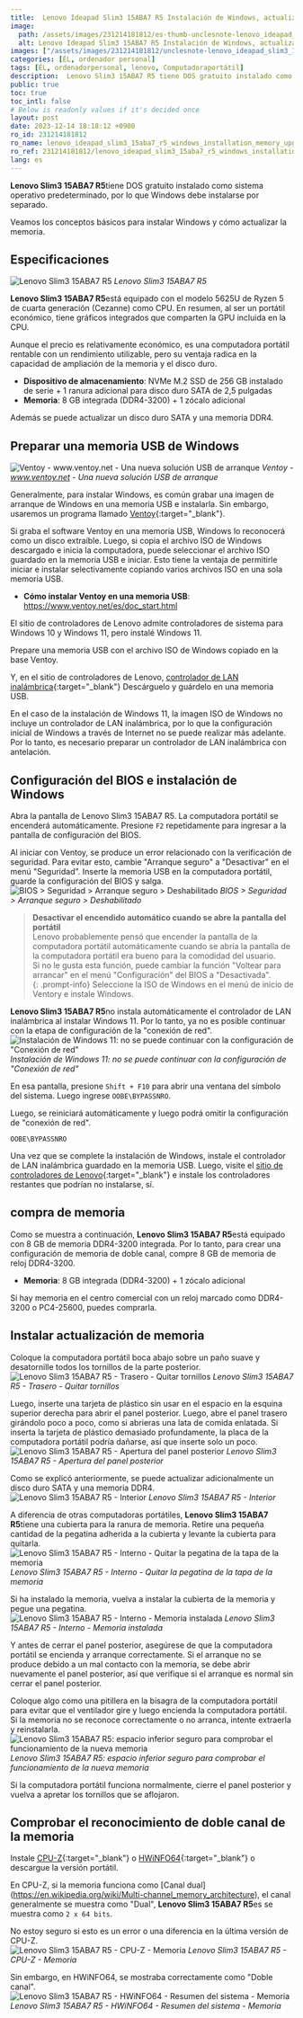 ```yaml
---
title:  Lenovo Ideapad Slim3 15ABA7 R5 Instalación de Windows, actualización de memoria
image:
  path: /assets/images/231214181812/es-thumb-unclesnote-lenovo_ideapad_slim3_15aba7_r5_windows_installation_memory_upgrade.png
  alt: Lenovo Ideapad Slim3 15ABA7 R5 Instalación de Windows, actualización de memoria
images: ["/assets/images/231214181812/unclesnote-lenovo_ideapad_slim3_15aba7_r5_windows_installation_memory_upgrade-레노버_slim3_15aba7_r5.png", "/assets/images/231214181812/unclesnote-lenovo_ideapad_slim3_15aba7_r5_windows_installation_memory_upgrade-ventoy-www.ventoy.net-a_new_bootable_usb_solution.png", "/assets/images/231214181812/unclesnote-lenovo_ideapad_slim3_15aba7_r5_windows_installation_memory_upgrade-bios_security_secure_boot_disabled.png", "/assets/images/231214181812/unclesnote-lenovo_ideapad_slim3_15aba7_r5_windows_installation_memory_upgrade-윈도우11_설치-네트워크_연결_설정_진행불가.png", "/assets/images/231214181812/unclesnote-lenovo_ideapad_slim3_15aba7_r5_windows_installation_memory_upgrade-레노버_slim3_15aba7_r5-후면-나사_제거.png", "/assets/images/231214181812/unclesnote-lenovo_ideapad_slim3_15aba7_r5_windows_installation_memory_upgrade-레노버_slim3_15aba7_r5-후면판_열기.png", "/assets/images/231214181812/unclesnote-lenovo_ideapad_slim3_15aba7_r5_windows_installation_memory_upgrade-레노버_slim3_15aba7_r5-내부.png", "/assets/images/231214181812/unclesnote-lenovo_ideapad_slim3_15aba7_r5_windows_installation_memory_upgrade-레노버_slim3_15aba7_r5-내부-메모리_커버의_스티커_분리.png", "/assets/images/231214181812/unclesnote-lenovo_ideapad_slim3_15aba7_r5_windows_installation_memory_upgrade-레노버_slim3_15aba7_r5-내부-메모리_장착.png", "/assets/images/231214181812/unclesnote-lenovo_ideapad_slim3_15aba7_r5_windows_installation_memory_upgrade-레노버_slim3_15aba7_r5-신규_메모리_동작_확인을_위해_하단_공간_확보.png", "/assets/images/231214181812/unclesnote-lenovo_ideapad_slim3_15aba7_r5_windows_installation_memory_upgrade-레노버_slim3_15aba7_r5-cpu-z-메모리.png", "/assets/images/231214181812/unclesnote-lenovo_ideapad_slim3_15aba7_r5_windows_installation_memory_upgrade-레노버_slim3_15aba7_r5-hwinfo64-시스템_요약-메모리.png"]
categories: [ÉL, ordenador personal]
tags: [ÉL, ordenadorpersonal, lenovo, Computadoraportátil]
description:  Lenovo Slim3 15ABA7 R5 tiene DOS gratuito instalado como sistema operativo predeterminado, por lo que Windows debe instalarse por separado. Veamos los
public: true
toc: true
toc_intl: false
# Below is readonly values if it's decided once
layout: post
date: 2023-12-14 18:18:12 +0900
ro_id: 231214181812
ro_name: lenovo_ideapad_slim3_15aba7_r5_windows_installation_memory_upgrade
ro_ref: 231214181812/lenovo_ideapad_slim3_15aba7_r5_windows_installation_memory_upgrade
lang: es
---
```

**Lenovo Slim3 15ABA7 R5**tiene DOS gratuito instalado como sistema operativo predeterminado, por lo que Windows debe instalarse por separado.  

Veamos los conceptos básicos para instalar Windows y cómo actualizar la memoria.  
## Especificaciones
![Lenovo Slim3 15ABA7 R5](/assets/images/231214181812/unclesnote-lenovo_ideapad_slim3_15aba7_r5_windows_installation_memory_upgrade-레노버_slim3_15aba7_r5.png)
_Lenovo Slim3 15ABA7 R5_

**Lenovo Slim3 15ABA7 R5**está equipado con el modelo 5625U de Ryzen 5 de cuarta generación (Cezanne) como CPU. En resumen, al ser un portátil económico, tiene gráficos integrados que comparten la GPU incluida en la CPU.  

Aunque el precio es relativamente económico, es una computadora portátil rentable con un rendimiento utilizable, pero su ventaja radica en la capacidad de ampliación de la memoria y el disco duro.  
- **Dispositivo de almacenamiento**: NVMe M.2 SSD de 256 GB instalado de serie + 1 ranura adicional para disco duro SATA de 2,5 pulgadas
- **Memoria**: 8 GB integrada (DDR4-3200) + 1 zócalo adicional

Además se puede actualizar un disco duro SATA y una memoria DDR4.  
## Preparar una memoria USB de Windows
![Ventoy - www.ventoy.net - Una nueva solución USB de arranque](/assets/images/231214181812/unclesnote-lenovo_ideapad_slim3_15aba7_r5_windows_installation_memory_upgrade-ventoy-www.ventoy.net-a_new_bootable_usb_solution.png)
_Ventoy - www.ventoy.net - Una nueva solución USB de arranque_

Generalmente, para instalar Windows, es común grabar una imagen de arranque de Windows en una memoria USB e instalarla. Sin embargo, usaremos un programa llamado [Ventoy](https://www.ventoy.net/en/download.html){:target="_blank"}.  

Si graba el software Ventoy en una memoria USB, Windows lo reconocerá como un disco extraíble. Luego, si copia el archivo ISO de Windows descargado e inicia la computadora, puede seleccionar el archivo ISO guardado en la memoria USB e iniciar. Esto tiene la ventaja de permitirle iniciar e instalar selectivamente copiando varios archivos ISO en una sola memoria USB.  
- **Cómo instalar Ventoy en una memoria USB**: https://www.ventoy.net/es/doc_start.html

El sitio de controladores de Lenovo admite controladores de sistema para Windows 10 y Windows 11, pero instalé Windows 11.  

Prepare una memoria USB con el archivo ISO de Windows copiado en la base Ventoy.  

Y, en el sitio de controladores de Lenovo, [controlador de LAN inalámbrica](https://pcsupport.lenovo.com/kr/en/products/laptops-and-netbooks/3-series/ideapad-3-15aba7/downloads/driver-list){:target="_blank"} Descárguelo y guárdelo en una memoria USB.  

En el caso de la instalación de Windows 11, la imagen ISO de Windows no incluye un controlador de LAN inalámbrica, por lo que la configuración inicial de Windows a través de Internet no se puede realizar más adelante. Por lo tanto, es necesario preparar un controlador de LAN inalámbrica con antelación.  
## Configuración del BIOS e instalación de Windows
Abra la pantalla de Lenovo Slim3 15ABA7 R5. La computadora portátil se encenderá automáticamente. Presione `F2` repetidamente para ingresar a la pantalla de configuración del BIOS.  

Al iniciar con Ventoy, se produce un error relacionado con la verificación de seguridad. Para evitar esto, cambie "Arranque seguro" a "Desactivar" en el menú "Seguridad". Inserte la memoria USB en la computadora portátil, guarde la configuración del BIOS y salga.  
![BIOS > Seguridad > Arranque seguro > Deshabilitado](/assets/images/231214181812/unclesnote-lenovo_ideapad_slim3_15aba7_r5_windows_installation_memory_upgrade-bios_security_secure_boot_disabled.png)
_BIOS > Seguridad > Arranque seguro > Deshabilitado_

> **Desactivar el encendido automático cuando se abre la pantalla del portátil**  
> Lenovo probablemente pensó que encender la pantalla de la computadora portátil automáticamente cuando se abría la pantalla de la computadora portátil era bueno para la comodidad del usuario.  
> Si no le gusta esta función, puede cambiar la función "Voltear para arrancar" en el menú "Configuración" del BIOS a "Desactivada".  
{: .prompt-info}
Seleccione la ISO de Windows en el menú de inicio de Ventory e instale Windows.  

**Lenovo Slim3 15ABA7 R5**no instala automáticamente el controlador de LAN inalámbrica al instalar Windows 11. Por lo tanto, ya no es posible continuar con la etapa de configuración de la "conexión de red".  
![Instalación de Windows 11: no se puede continuar con la configuración de "Conexión de red"](/assets/images/231214181812/unclesnote-lenovo_ideapad_slim3_15aba7_r5_windows_installation_memory_upgrade-윈도우11_설치-네트워크_연결_설정_진행불가.png)
_Instalación de Windows 11: no se puede continuar con la configuración de "Conexión de red"_

En esa pantalla, presione `Shift + F10` para abrir una ventana del símbolo del sistema. Luego ingrese `OOBE\BYPASSNRO`.  

Luego, se reiniciará automáticamente y luego podrá omitir la configuración de "conexión de red".  

```
OOBE\BYPASSNRO
```
Una vez que se complete la instalación de Windows, instale el controlador de LAN inalámbrica guardado en la memoria USB. Luego, visite el [sitio de controladores de Lenovo](https://pcsupport.lenovo.com/kr/ko/products/laptops-and-netbooks/3-series/ideapad-3-15aba7/downloads){:target="_blank"} e instale los controladores restantes que podrían no instalarse, sí.  
## compra de memoria
Como se muestra a continuación, **Lenovo Slim3 15ABA7 R5**está equipado con 8 GB de memoria DDR4-3200 integrada. Por lo tanto, para crear una configuración de memoria de doble canal, compre 8 GB de memoria de reloj DDR4-3200.  
- **Memoria**: 8 GB integrada (DDR4-3200) + 1 zócalo adicional

Si hay memoria en el centro comercial con un reloj marcado como DDR4-3200 o PC4-25600, puedes comprarla.  
## Instalar actualización de memoria
Coloque la computadora portátil boca abajo sobre un paño suave y desatornille todos los tornillos de la parte posterior.  
![Lenovo Slim3 15ABA7 R5 - Trasero - Quitar tornillos](/assets/images/231214181812/unclesnote-lenovo_ideapad_slim3_15aba7_r5_windows_installation_memory_upgrade-레노버_slim3_15aba7_r5-후면-나사_제거.png)
_Lenovo Slim3 15ABA7 R5 - Trasero - Quitar tornillos_

Luego, inserte una tarjeta de plástico sin usar en el espacio en la esquina superior derecha para abrir el panel posterior. Luego, abre el panel trasero girándolo poco a poco, como si abrieras una lata de comida enlatada. Si inserta la tarjeta de plástico demasiado profundamente, la placa de la computadora portátil podría dañarse, así que inserte solo un poco.  
![Lenovo Slim3 15ABA7 R5 - Apertura del panel posterior](/assets/images/231214181812/unclesnote-lenovo_ideapad_slim3_15aba7_r5_windows_installation_memory_upgrade-레노버_slim3_15aba7_r5-후면판_열기.png)
_Lenovo Slim3 15ABA7 R5 - Apertura del panel posterior_

Como se explicó anteriormente, se puede actualizar adicionalmente un disco duro SATA y una memoria DDR4.  
![Lenovo Slim3 15ABA7 R5 - Interior](/assets/images/231214181812/unclesnote-lenovo_ideapad_slim3_15aba7_r5_windows_installation_memory_upgrade-레노버_slim3_15aba7_r5-내부.png)
_Lenovo Slim3 15ABA7 R5 - Interior_

A diferencia de otras computadoras portátiles, **Lenovo Slim3 15ABA7 R5**tiene una cubierta para la ranura de memoria. Retire una pequeña cantidad de la pegatina adherida a la cubierta y levante la cubierta para quitarla.  
![Lenovo Slim3 15ABA7 R5 - Interno - Quitar la pegatina de la tapa de la memoria](/assets/images/231214181812/unclesnote-lenovo_ideapad_slim3_15aba7_r5_windows_installation_memory_upgrade-레노버_slim3_15aba7_r5-내부-메모리_커버의_스티커_분리.png)
_Lenovo Slim3 15ABA7 R5 - Interno - Quitar la pegatina de la tapa de la memoria_

Si ha instalado la memoria, vuelva a instalar la cubierta de la memoria y pegue una pegatina.  
![Lenovo Slim3 15ABA7 R5 - Interno - Memoria instalada](/assets/images/231214181812/unclesnote-lenovo_ideapad_slim3_15aba7_r5_windows_installation_memory_upgrade-레노버_slim3_15aba7_r5-내부-메모리_장착.png)
_Lenovo Slim3 15ABA7 R5 - Interno - Memoria instalada_

Y antes de cerrar el panel posterior, asegúrese de que la computadora portátil se encienda y arranque correctamente. Si el arranque no se produce debido a un mal contacto con la memoria, se debe abrir nuevamente el panel posterior, así que verifique si el arranque es normal sin cerrar el panel posterior.  

Coloque algo como una pitillera en la bisagra de la computadora portátil para evitar que el ventilador gire y luego encienda la computadora portátil. Si la memoria no se reconoce correctamente o no arranca, intente extraerla y reinstalarla.  
![Lenovo Slim3 15ABA7 R5: espacio inferior seguro para comprobar el funcionamiento de la nueva memoria](/assets/images/231214181812/unclesnote-lenovo_ideapad_slim3_15aba7_r5_windows_installation_memory_upgrade-레노버_slim3_15aba7_r5-신규_메모리_동작_확인을_위해_하단_공간_확보.png)
_Lenovo Slim3 15ABA7 R5: espacio inferior seguro para comprobar el funcionamiento de la nueva memoria_

Si la computadora portátil funciona normalmente, cierre el panel posterior y vuelva a apretar los tornillos que se aflojaron.  
## Comprobar el reconocimiento de doble canal de la memoria
Instale [CPU-Z](https://www.cpuid.com/softwares/cpu-z.html){:target="_blank"} o [HWiNFO64](https://www.hwinfo.com/download/){:target="_blank"} o descargue la versión portátil.  

En CPU-Z, si la memoria funciona como [Canal dual] (https://en.wikipedia.org/wiki/Multi-channel_memory_architecture), el canal generalmente se muestra como "Dual", **Lenovo Slim3 15ABA7 R5**es se muestra como `2 x 64 bits`.  

No estoy seguro si esto es un error o una diferencia en la última versión de CPU-Z.  
![Lenovo Slim3 15ABA7 R5 - CPU-Z - Memoria](/assets/images/231214181812/unclesnote-lenovo_ideapad_slim3_15aba7_r5_windows_installation_memory_upgrade-레노버_slim3_15aba7_r5-cpu-z-메모리.png)
_Lenovo Slim3 15ABA7 R5 - CPU-Z - Memoria_

Sin embargo, en HWiNFO64, se mostraba correctamente como "Doble canal".  
![Lenovo Slim3 15ABA7 R5 - HWiNFO64 - Resumen del sistema - Memoria](/assets/images/231214181812/unclesnote-lenovo_ideapad_slim3_15aba7_r5_windows_installation_memory_upgrade-레노버_slim3_15aba7_r5-hwinfo64-시스템_요약-메모리.png)
_Lenovo Slim3 15ABA7 R5 - HWiNFO64 - Resumen del sistema - Memoria_


